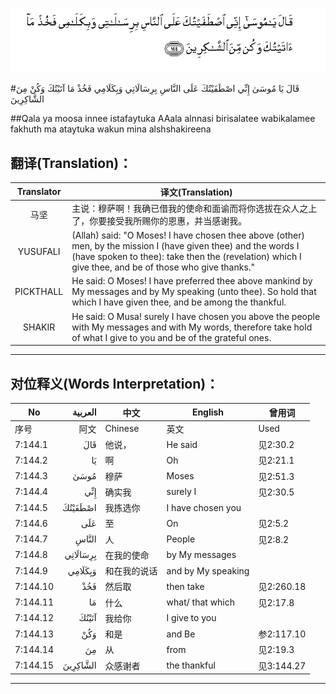 ![007:144](images/007_144.gif)

#قَالَ يَا مُوسَىٰ إِنِّي اصْطَفَيْتُكَ عَلَى النَّاسِ بِرِسَالَاتِي وَبِكَلَامِي فَخُذْ مَا آتَيْتُكَ وَكُنْ مِنَ الشَّاكِرِينَ 

##Qala ya moosa innee istafaytuka AAala alnnasi birisalatee wabikalamee fakhuth ma ataytuka wakun mina alshshakireena 

## 翻译(Translation)：

| Translator | 译文(Translation)                                            |
| :--------: | ------------------------------------------------------------ |
|    马坚    | 主说：穆萨啊！我确已借我的使命和面谕而将你选拔在众人之上了，你要接受我所赐你的恩惠，并当感谢我。 |
|  YUSUFALI  | (Allah) said: "O Moses! I have chosen thee above (other) men, by the mission I (have given thee) and the words I (have spoken to thee): take then the (revelation) which I give thee, and be of those who give thanks." |
| PICKTHALL  | He said: O Moses! I have preferred thee above mankind by My messages and by My speaking (unto thee). So hold that which I have given thee, and be among the thankful. |
|   SHAKIR   | He said: O Musa! surely I have chosen you above the people with My messages and with My words, therefore take hold of what I give to you and be of the grateful ones. |

---

## 对位释义(Words Interpretation)：

| No   | العربية | 中文    | English | 曾用词 |
| ---- | ------: | ------- | ------- | ------ |
| 序号 |    阿文 | Chinese | 英文    | Used   |
| 7:144.1  | قَالَ      | 他说，       | He said            | 见2:30.2   |
| 7:144.2  | يَا       | 啊           | Oh                 | 见2:21.1   |
| 7:144.3  | مُوسَىٰ     | 穆萨         | Moses              | 见2:51.3   |
| 7:144.4  | إِنِّي      | 确实我       | surely I           | 见2:30.5   |
| 7:144.5  | اصْطَفَيْتُكَ  | 我拣选你     | I have chosen you  |            |
| 7:144.6  | عَلَى      | 至           | On                 | 见2:5.2    |
| 7:144.7  | النَّاسِ    | 人           | People             | 见2:8.2    |
| 7:144.8  | بِرِسَالَاتِي | 在我的使命   | by My messages     |            |
| 7:144.9  | وَبِكَلَامِي  | 和在我的说话 | and by My speaking |            |
| 7:144.10 | فَخُذْ      | 然后取       | then take          | 见2:260.18 |
| 7:144.11 | مَا       | 什么         | what/ that which   | 见2:17.8   |
| 7:144.12 | آتَيْتُكَ    | 我给你       | I give to you      |            |
| 7:144.13 | وَكُنْ      | 和是         | and Be             | 参2:117.10 |
| 7:144.14 | مِنَ       | 从           | from               | 见2:19.3   |
| 7:144.15 | الشَّاكِرِينَ | 众感谢者     | the thankful       | 见3:144.27 |

---